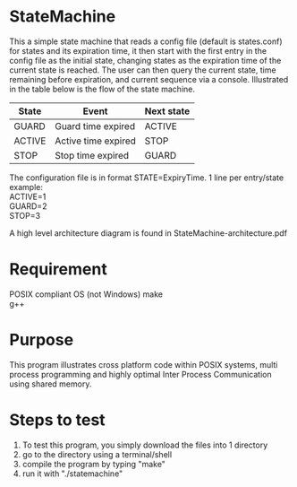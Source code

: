 StateMachine
============
This a simple state machine that reads a config file (default is states.conf)
for states and its expiration time, it then start with the first entry in the 
config file as the initial state, changing states as the expiration time of the 
current state is reached. The user can then query the current state, time 
remaining before expiration, and current sequence via a console. Illustrated in 
the table below is the flow of the state machine.

State  |Event              |Next state
-------|-------------------|----------
GUARD  |Guard time expired |ACTIVE   
ACTIVE |Active time expired|STOP     
STOP   |Stop time expired  |GUARD    

The configuration file is in format STATE=ExpiryTime. 1 line per entry/state  
example:  
   ACTIVE=1  
   GUARD=2  
   STOP=3  

A high level architecture diagram is found in StateMachine-architecture.pdf

Requirement
===========
POSIX compliant OS (not Windows)
make  
g++  

Purpose
=======
This program illustrates cross platform code within POSIX systems, multi process
programming and highly optimal Inter Process Communication using shared memory.

Steps to test
=============
1. To test this program, you simply download the files into 1 directory
2. go to the directory using a terminal/shell
3. compile the program by typing "make"
4. run it with "./statemachine"
    
